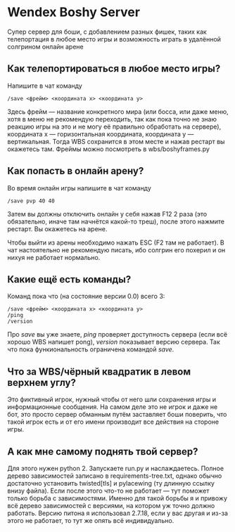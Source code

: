# Wendex Boshy Server #
Супер сервер для боши, с добавлением разных фишек, таких как телепортация в любое место игры и возможность играть в удалённой солгрином онлайн арене
## Как телепортироваться в любое место игры? ##
Напишите в чат команду

    /save <фрейм> <координата x> <координата y>

Здесь фрейм — название конкретного мира (или босса, или даже меню, хотя в меню не рекомендую переходить, так как пока точно не знаю реакцию игры на это
и не могу её правильно обработать на сервере), координата x — горизонтальная координата, координата y — вертикальная. Тогда WBS сохранится в этом месте и нажав рестарт
вы окажетесь там. Фреймы можно посмотреть в wbs/boshyframes.py
## Как попасть в онлайн арену? ##
Во время онлайн игры напишите в чат команду

    /save pvp 40 40

Затем вы должны отключить онлайн у себя нажав F12 2 раза (это обязательно, иначе там начнётся какой-то треш), после этого нажмите рестарт. Вы окажетесь на арене.

Чтобы выйти из арены необходимо нажать ESC (F2 там не работает). В чат настоятельно не рекомендую писать, ибо солгрин его похерил и он нихуя не работает нормально.
## Какие ещё есть команды? ##
Команд пока что (на состояние версии 0.0) всего 3:

    /save <фрейм> <координата x> <координата y>
	/ping
	/version

Про *save* вы уже знаете, *ping* проверяет доступность сервера (если всё хорошо WBS напишет pong), *version* показывает версию сервера. Так что пока функиональность ограничена
командой *save*.
## Что за WBS/чёрный квадратик в левом верхнем углу? ##
Это фиктивный игрок, нужный чтобы от него шли сохранения игры и информационные сообщения. На самом деле это не игрок и даже не бот, это просто сервер обманным путём заставляет
боши поверить, что такой игрок есть и от его имени производит все действия на стороне игры.
## А как мне самому поднять твой сервер? ##
Для этого нужен python 2. Запускаете run.py и наслаждаетесь. Полное дерево зависимостей записано в requirements-tree.txt, однако обычно достаточно установить twisted[tls] и pylacewing
(ту длинную ссылку внизу файла). Если после этого что-то не работает — тут поможет только борьба с зависимостями. Именно для такой борьбы я и привожу всё дерево зависимостей
с версиями, на котором уж точно должно работать. Версию питона я использовал 2.7.18, если у вас другая и из-за этого не работает, то тут же опять всё индивидуально. 

